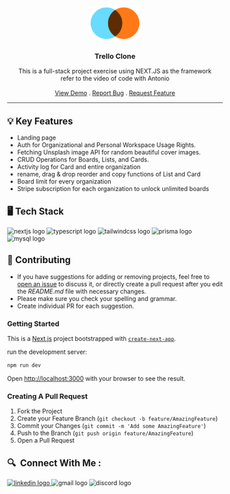 <div align="center">
  <a href="https://github.com/athenacheng15/trello-clone">
    <img src="public/logo.svg" alt="Logo" height="80">
  </a>

  <h3 align="center">Trello Clone</h3>

  <p align="center">
    This is a full-stack project exercise using NEXT.JS as the framework<br> refer to the video of code with Antonio
    <br/>
    <br/>
    <a href="trello-clone-beryl-nine.vercel.app">View Demo</a>
    .
    <a href="https://github.com/athenacheng15/trello-clone/issues">Report Bug</a>
    .
    <a href="https://github.com/athenacheng15/trello-clone/issues">Request Feature</a>
  </p>
</div>
<hr>

 ## 💡 Key Features
* Landing page
* Auth for Organizational and Personal Workspace Usage Rights.
* Fetching Unsplash image API for random beautiful cover images.
* CRUD Operations for Boards, Lists, and Cards.
* Activity log for Card and entire organization
* rename, drag & drop reorder and copy functions of List and Card
* Board limit for every organization
* Stripe subscription for each organization to unlock unlimited boards

 ## 🖥  Tech Stack 
![nextjs logo](https://img.shields.io/badge/Next.js-000000?logo=nextdotjs&logoColor=white&style=for-the-badge)
  ![typescript logo](https://img.shields.io/badge/TypeScript-3178C6?logo=typescript&logoColor=white&style=for-the-badge)
  ![tailwindcss logo](https://img.shields.io/badge/Tailwind%20CSS-06B6D4?logo=tailwindcss&logoColor=black&style=for-the-badge)
  ![prisma logo](https://img.shields.io/badge/Prisma-2D3748?logo=prisma&logoColor=white&style=for-the-badge)
  ![mysql logo](https://img.shields.io/badge/MySQL-4479A1?logo=mysql&logoColor=white&style=for-the-badge)

## 🔮 Contributing

* If you have suggestions for adding or removing projects, feel free to [open an issue](https://github.com/athenacheng15/airbnb-clone/issues/new) to discuss it, or directly create a pull request after you edit the *README.md* file with necessary changes.
* Please make sure you check your spelling and grammar.
* Create individual PR for each suggestion.

### Getting Started
This is a [Next.js](https://nextjs.org/) project bootstrapped with [`create-next-app`](https://github.com/vercel/next.js/tree/canary/packages/create-next-app).

run the development server:

```bash
npm run dev
```

Open [http://localhost:3000](http://localhost:3000) with your browser to see the result.

### Creating A Pull Request

1. Fork the Project
2. Create your Feature Branch (`git checkout -b feature/AmazingFeature`)
3. Commit your Changes (`git commit -m 'Add some AmazingFeature'`)
4. Push to the Branch (`git push origin feature/AmazingFeature`)
5. Open a Pull Request

<h2 align="left">🔍&nbsp Connect With Me :</h2>
<div align="left">
  <a href="https://www.linkedin.com/in/yuchuncheng-athena/" target="_blank">
    <img src="https://img.shields.io/static/v1?message=Yu-Chun%20Cheng&logo=linkedin&label=&color=333333&logoColor=white&labelColor=0077B5&style=for-the-badge" height="35" alt="linkedin logo"  />
  </a>
  <img src="https://img.shields.io/static/v1?message=athenachengyc15&logo=gmail&label=&color=333333&logoColor=white&labelColor=D14836&style=for-the-badge" height="35" alt="gmail logo"  />
  <img src="https://img.shields.io/static/v1?message=yuchun_cheng&logo=discord&label=&color=333333&logoColor=white&labelColor=5865F2&style=for-the-badge" height="35" alt="discord logo"  />
</div>
